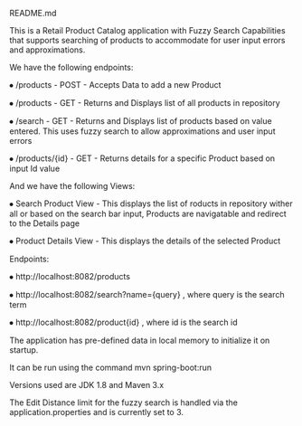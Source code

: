 README.md

This is a Retail Product Catalog application with Fuzzy Search Capabilities that supports searching of products to accommodate for user input errors and approximations.


We have the following endpoints:

⦁	/products - POST - Accepts Data to add a new Product

⦁	/products - GET - Returns and Displays list of all products in repository

⦁	/search - GET - Returns and Displays list of products based on value entered. This uses fuzzy search to allow approximations and user input errors

⦁	/products/{id} - GET - Returns details for a specific Product based on input Id value


And we have the following Views:

⦁	Search Product View - This displays the list of roducts in repository wither all or based on the search bar input, Products are navigatable and redirect to the Details page

⦁	Product Details View - This displays the details of the selected Product



Endpoints:

⦁	http://localhost:8082/products

⦁	http://localhost:8082/search?name={query} , where query is the search term

⦁	http://localhost:8082/product{id} , where id is the search id 


The application has pre-defined data in local memory to initialize it on startup.

It can be run using the command 
mvn spring-boot:run 

Versions used are JDK 1.8 and Maven 3.x


The Edit Distance limit for the fuzzy search is handled via the application.properties and is currently set to 3.

